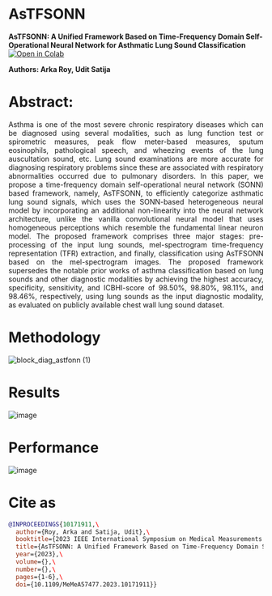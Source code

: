# AsTFSONN 

**AsTFSONN: A Unified Framework Based on Time-Frequency Domain Self-Operational Neural Network for Asthmatic Lung Sound Classification** 
[![Open in Colab](https://colab.research.google.com/assets/colab-badge.svg)](https://colab.research.google.com/github/rsarka34/AsTFSONN/blob/main/model/AsTFSONN.ipynb)

**Authors: Arka Roy, Udit Satija** 

# Abstract:
<p align="justify">
Asthma is one of the most severe chronic respiratory diseases which can be diagnosed using several modalities, such as lung function test or spirometric measures, peak flow meter-based measures, sputum eosinophils, pathological speech, and wheezing events of the lung auscultation sound, etc. Lung sound examinations are more accurate for diagnosing respiratory problems since these are associated with respiratory abnormalities occurred due to pulmonary disorders. In this paper, we propose a time-frequency domain self-operational neural network (SONN) based framework, namely, AsTFSONN, to efficiently categorize asthmatic lung sound signals, which uses the SONN-based heterogeneous neural model by incorporating an additional non-linearity into the neural network architecture, unlike the vanilla convolutional neural model that uses homogeneous perceptions which resemble the fundamental linear neuron model. The proposed framework comprises three major stages: pre-processing of the input lung sounds, mel-spectrogram time-frequency representation (TFR) extraction, and finally, classification using AsTFSONN based on the mel-spectrogram images. The proposed framework supersedes the notable prior works of asthma classification based on lung sounds and other diagnostic modalities by achieving the highest accuracy, specificity, sensitivity, and ICBHI-score of 98.50%, 98.80%, 98.11%, and 98.46%, respectively, using lung sounds as the input diagnostic modality, as evaluated on publicly available chest wall lung sound dataset.
</p>

# Methodology
![block_diag_astfonn (1)](https://github.com/rsarka34/AsTFSONN/assets/89518952/4e7f719d-0f45-4a48-a8b5-dcd0e0bf0ffc)

# Results
![image](https://github.com/user-attachments/assets/a4f6027c-736e-4b98-843f-d807cf5dff0b)

# Performance
![image](https://github.com/user-attachments/assets/37ccee0d-e5dd-42ed-8f91-2ebd9337b59e)

# Cite as

```bibtex
@INPROCEEDINGS{10171911,\
  author={Roy, Arka and Satija, Udit},\
  booktitle={2023 IEEE International Symposium on Medical Measurements and Applications (MeMeA)},\ 
  title={AsTFSONN: A Unified Framework Based on Time-Frequency Domain Self-Operational Neural Network for Asthmatic Lung Sound Classification},\ 
  year={2023},\
  volume={},\
  number={},\
  pages={1-6},\
  doi={10.1109/MeMeA57477.2023.10171911}}
